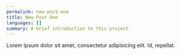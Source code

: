 ```yaml
---
permalink: new-post-one
title: New Post One
languages: []
summary: A brief introduction to this project.
---
```


Lorem ipsum dolor sit amet, consectetur adipisicing elit. Id, repellat.
